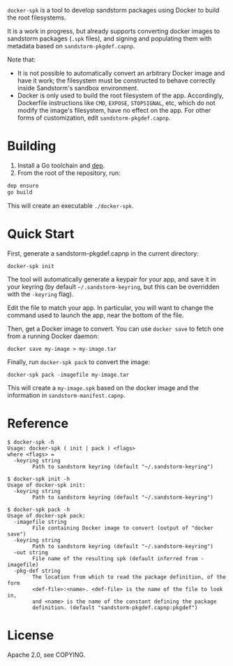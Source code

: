 `docker-spk` is a tool to develop sandstorm packages using Docker to
build the root filesystems.

It is a work in progress, but already supports converting docker images
to sandstorm packages (`.spk` files), and signing and populating them
with metadata based on `sandstorm-pkgdef.capnp`.

Note that:

* It is not possible to automatically convert an arbitrary Docker image
  and have it work; the filesystem must be constructed to behave
  correctly inside Sandstorm's sandbox environment.
* Docker is only used to build the root filesystem of the app.
  Accordingly, Dockerfile instructions like `CMD`, `EXPOSE`,
  `STOPSIGNAL`, etc, which do not modify the image's filesystem, have
  no effect on the app. For other forms of customization, edit
  `sandstorm-pkgdef.capnp`.

# Building

1. Install a Go toolchain and [dep][dep].
2. From the root of the repository, run:

```sh
dep ensure
go build
```

This will create an executable `./docker-spk`.

# Quick Start

First, generate a sandstorm-pkgdef.capnp in the current directory:

```
docker-spk init
```

The tool will automatically generate a keypair for your app, and save it
in your keyring (by default `~/.sandstorm-keyring`, but this can be
overridden with the `-keyring` flag).

Edit the file to match your app. In particular, you will want to change
the command used to launch the app, near the bottom of the file.

Then, get a Docker image to convert. You can use `docker save` to fetch
one from a running Docker daemon:

```
docker save my-image > my-image.tar
```

Finally, run `docker-spk pack` to convert the image:

```
docker-spk pack -imagefile my-image.tar
```

This will create a `my-image.spk` based on the docker image and the
information in `sandstorm-manifest.capnp`.

# Reference

```
$ docker-spk -h
Usage: docker-spk ( init | pack ) <flags>
where <flags> =
  -keyring string
        Path to sandstorm keyring (default "~/.sandstorm-keyring")

$ docker-spk init -h
Usage of docker-spk init:
  -keyring string
        Path to sandstorm keyring (default "~/.sandstorm-keyring")

$ docker-spk pack -h
Usage of docker-spk pack:
  -imagefile string
        File containing Docker image to convert (output of "docker save")
  -keyring string
        Path to sandstorm keyring (default "~/.sandstorm-keyring")
  -out string
        File name of the resulting spk (default inferred from -imagefile)
  -pkg-def string
        The location from which to read the package definition, of the form
        <def-file>:<name>. <def-file> is the name of the file to look in,
        and <name> is the name of the constant defining the package
        definition. (default "sandstorm-pkgdef.capnp:pkgdef")
```

# License

Apache 2.0, see COPYING.

[dep]: https://github.com/golang/dep
